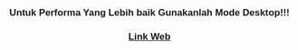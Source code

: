 <body>
    <h1 style="font-family:'Gill Sans', 'Gill Sans MT', Calibri, 'Trebuchet MS', sans-serif;font-size:larger; text-align:center;">Untuk Performa Yang Lebih baik Gunakanlah Mode Desktop!!!</h1>
    <h2 style="font-family:'Gill Sans', 'Gill Sans MT', Calibri, 'Trebuchet MS', sans-serif;font-size:larger; text-align:center;"><a href="https://gioverdiansyah.github.io/Tren-TikTok/">Link Web</a></h2>
</body>
